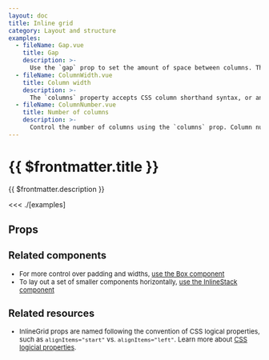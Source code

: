 ```yaml
---
layout: doc
title: Inline grid
category: Layout and structure
examples:
  - fileName: Gap.vue
    title: Gap
    description: >-
      Use the `gap` prop to set the amount of space between columns. The `gap` prop supports responsive spacing with the [Breakpoints tokens](https://polaris.shopify.com/tokens/breakpoints).
  - fileName: ColumnWidth.vue
    title: Column width
    description: >-
      The `columns` property accepts CSS column shorthand syntax, or an array of strings mapping to common widths in the admin such as `oneThird`, `oneHalf`, and `twoThirds`. For responsive columns, use the same syntax passed into an object with the breakpoints.
  - fileName: ColumnNumber.vue
    title: Number of columns
    description: >-
      Control the number of columns using the `columns` prop. Column numbers can be responsively set using the [Breakpoints tokens](https://polaris.shopify.com/tokens/breakpoints).
---
```


# {{ $frontmatter.title }}

<Lede>

{{ $frontmatter.description }}

</Lede>

<Examples>

<<< ./[examples]

</Examples>

## Props

<PropsTable />

<div style="font-size: 0.8125rem">

## Related components

- For more control over padding and widths, [use the Box component](https://polaris.shopify.com/components/box)
- To lay out a set of smaller components horizontally, [use the InlineStack component](https://polaris.shopify.com/components/layout-and-structure/inline-stack)

## Related resources

- InlineGrid props are named following the convention of CSS logical properties, such as `alignItems="start"` vs. `alignItems="left"`. Learn more about [CSS logicial properties](https://developer.mozilla.org/en-US/docs/Web/CSS/CSS_Logical_Properties).

</div>
